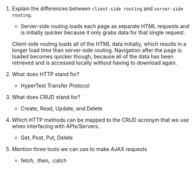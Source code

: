 1.  Explain the differences between `client-side routing` and `server-side routing`.

    * Server-side routing loads each page as separate HTML requests and is initially quicker because it only grabs data for that single request.

    Client-side routing loads all of the HTML data initially, which results in a longer load time than server-side routing. Navigation after the page is loaded becomes quicker though, because all of the data has been retrieved and is accessed locally without having to download again.

1.  What does HTTP stand for?
    
    * HyperText Transfer Protocol

1.  What does CRUD stand for?

    * Create, Read, Update, and Delete

1.  Which HTTP methods can be mapped to the CRUD acronym that we use when interfacing with APIs/Servers.

    * Get, Post, Put, Delete

1.  Mention three tools we can use to make AJAX requests

    * fetch, .then, .catch